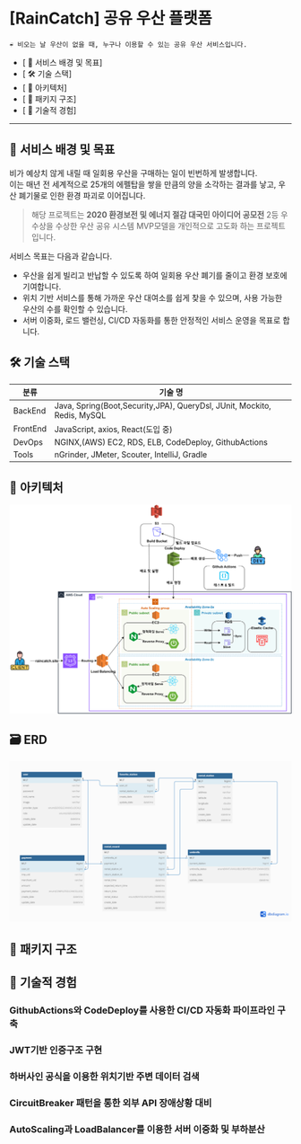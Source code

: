 # [RainCatch] 공유 우산 플랫폼

```text
☔ 비오는 날 우산이 없을 때, 누구나 이용할 수 있는 공유 우산 서비스입니다.
```

- [ 🎯 서비스 배경 및 목표]
- [ 🛠️ 기술 스택]
- [ 📀 아키텍처]
- [ 📂 패키지 구조]
- [ 🚀 기술적 경험]

---
## 🎯 서비스 배경 및 목표
비가 예상치 않게 내릴 때 일회용 우산을 구매하는 일이 빈번하게 발생합니다.<br/>
이는 매년 전 세계적으로 25개의 에펠탑을 쌓을 만큼의 양을 소각하는 결과를 낳고, 우산 폐기물로 인한 환경 파괴로 이어집니다.<br/>


>해당 프로젝트는 **2020 환경보전 및 에너지 절감 대국민 아이디어 공모전** 2등 우수상을 수상한 우산 공유 시스템 MVP모델을 
개인적으로 고도화 하는 프로젝트입니다.

서비스 목표는 다음과 같습니다.
- 우산을 쉽게 빌리고 반납할 수 있도록 하여 일회용 우산 폐기를 줄이고 환경 보호에 기여합니다.
- 위치 기반 서비스를 통해 가까운 우산 대여소를 쉽게 찾을 수 있으며, 사용 가능한 우산의 수를 확인할 수 있습니다.
- 서버 이중화, 로드 밸런싱, CI/CD 자동화를 통한 안정적인 서비스 운영을 목표로 합니다.

## 🛠️ 기술 스택
| 분류       | 기술 명                                                                    |
|----------|-------------------------------------------------------------------------|
| BackEnd  | Java, Spring(Boot,Security,JPA), QueryDsl, JUnit, Mockito, Redis, MySQL |
| FrontEnd | JavaScript, axios, React(도입 중)                                          |
| DevOps   | NGINX,(AWS) EC2, RDS, ELB, CodeDeploy, GithubActions                    |
| Tools    | nGrinder, JMeter, Scouter, IntelliJ, Gradle                             |

## 📀 아키텍처
![RainCatch_Architecture](readme/image/architecture/architecture.png)

## 🗃️ ERD
![RainCatch_ERD](readme/image/erd/erd.png)

## 📂 패키지 구조

## 🚀 기술적 경험
### GithubActions와 CodeDeploy를 사용한 CI/CD 자동화 파이프라인 구축

### JWT기반 인증구조 구현

### 하버사인 공식을 이용한 위치기반 주변 데이터 검색

### CircuitBreaker 패턴을 통한 외부 API 장애상황 대비

### AutoScaling과 LoadBalancer를 이용한 서버 이중화 및 부하분산

